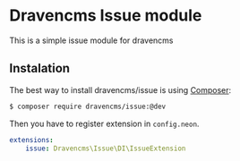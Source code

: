 # Dravencms Issue module

This is a simple issue module for dravencms

## Instalation

The best way to install dravencms/issue is using  [Composer](http://getcomposer.org/):


```sh
$ composer require dravencms/issue:@dev
```

Then you have to register extension in `config.neon`.

```yaml
extensions:
	issue: Dravencms\Issue\DI\IssueExtension
```
